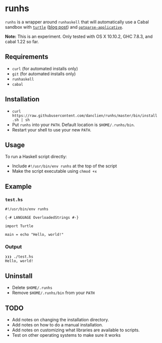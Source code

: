 # runhs

`runhs` is a wrapper around `runhaskell` that will automatically use a Cabal sandbox with [`turtle`](https://hackage.haskell.org/package/turtle) ([blog post](http://www.haskellforall.com/2015/01/use-haskell-for-shell-scripting.html)) and [`optparse-applicative`](https://hackage.haskell.org/package/optparse-applicative).

**Note:** This is an experiment. Only tested with OS X 10.10.2, GHC 7.8.3, and cabal 1.22 so far.


## Requirements

* `curl` (for automated installs only)
* `git` (for automated installs only)
* `runhaskell`
* `cabal`


## Installation

* `curl https://raw.githubusercontent.com/danclien/runhs/master/bin/install.sh | sh`
* Put `runhs` into your `PATH`. Default location is `$HOME/.runhs/bin`.
* Restart your shell to use your new `PATH`.


## Usage

To run a Haskell script directly:

* Include `#!/usr/bin/env runhs` at the top of the script
* Make the script executable using `chmod +x`


## Example

### `test.hs`
```
#!/usr/bin/env runhs

{-# LANGUAGE OverloadedStrings #-}

import Turtle

main = echo "Hello, world!"
```

### Output
```
❯❯❯ ./test.hs
Hello, world!
```

## Uninstall

* Delete `$HOME/.runhs`
* Remove `$HOME/.runhs/bin` from your `PATH`

## TODO

* Add notes on changing the installation directory.
* Add notes on how to do a manual installation.
* Add notes on customizing what libraries are available to scripts.
* Test on other operating systems to make sure it works